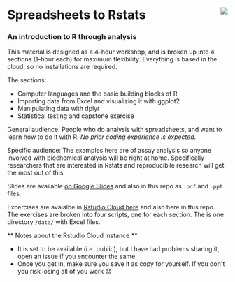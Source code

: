 # Spreadsheets to Rstats <img src='https://vectr.com/nathancday/a1yRPZ18Y.svg?width=666.667&height=213.333&select=a1yRPZ18Ypage0' align='right' />
### An introduction to R through analysis

This material is designed as a 4-hour workshop, and is broken up into 4 sections (1-hour each) for maximum flexibility. Everything is based in the cloud, so no installations are required.

The sections:

* Computer languages and the basic building blocks of R
* Importing data from Excel and visualizing it with ggplot2
* Manipulating data with dplyr
* Statistical testing and capstone exercise

General audience: People who do analysis with spreadsheets, and want to learn how to do it with R. *No prior coding experience is expected.*

Specific audience: The examples here are of assay analysis so anyone involved with biochemical analysis will be right at home. Specifically researchers that are interested in Rstats and reproducibile research will get the most out of this.

Slides are available [on Google Slides](https://docs.google.com/presentation/d/1q2Ij3xv5mhheB0WPhZ6tpPJKMrIzkduz_tVtwpg4Sws/edit?usp=sharing) and also in this repo as `.pdf` and `.ppt` files.

Excercises are avaialbe in [Rstudio Cloud here](https://rstudio.cloud/project/411105) and also here in this repo. The exercises are broken into four scripts, one for each section. The is one directory `/data/` with Excel files.

** Notes about the Rstudio Cloud instance **
* It is set to be available (i.e. public), but I have had problems sharing it, open an issue if you encounter the same.
* Once you get in, make sure you save it as copy for yourself. If you don't you risk losing all of you work 😟

